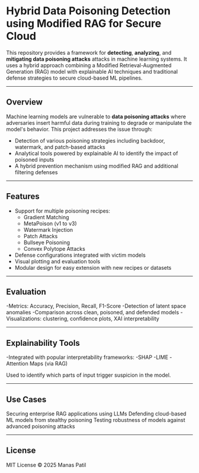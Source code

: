 # Hybrid Data Poisoning Detection using Modified RAG for Secure Cloud

This repository provides a framework for **detecting**, **analyzing**, and **mitigating data poisoning attacks** attacks in machine learning systems. It uses a hybrid approach combining a Modified Retrieval-Augmented Generation (RAG) model with explainable AI techniques and traditional defense strategies to secure cloud-based ML pipelines.

---

## Overview

Machine learning models are vulnerable to **data poisoning attacks** where adversaries insert harmful data during training to degrade or manipulate the model's behavior. This project addresses the issue through:

- Detection of various poisoning strategies including backdoor, watermark, and patch-based attacks
- Analytical tools powered by explainable AI to identify the impact of poisoned inputs
- A hybrid prevention mechanism using modified RAG and additional filtering defenses

---

## Features

- Support for multiple poisoning recipes:
  - Gradient Matching
  - MetaPoison (v1 to v3)
  - Watermark Injection
  - Patch Attacks
  - Bullseye Poisoning
  - Convex Polytope  Attacks
- Defense configurations integrated with victim models
- Visual plotting and evaluation tools
- Modular design for easy extension with new recipes or datasets

---

## Evaluation
-Metrics: Accuracy, Precision, Recall, F1-Score
-Detection of latent space anomalies
-Comparison across clean, poisoned, and defended models
-Visualizations: clustering, confidence plots, XAI interpretability

---
## Explainability Tools
-Integrated with popular interpretability frameworks:
-SHAP
-LIME
-Attention Maps (via RAG)

Used to identify which parts of input trigger suspicion in the model.

---
## Use Cases
Securing enterprise RAG applications using LLMs
Defending cloud-based ML models from stealthy poisoning
Testing robustness of models against advanced poisoning attacks

---
## License
MIT License © 2025 Manas Patil
